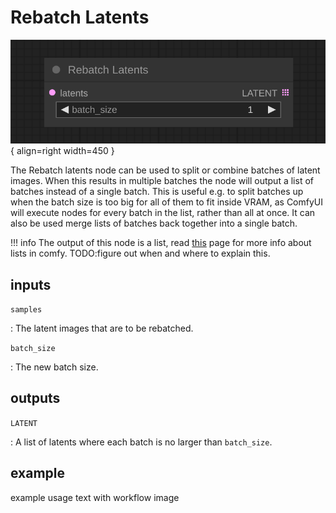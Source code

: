 # Rebatch Latents

![Rebatch Latents node](media/RebatchLatents.svg){ align=right width=450 }

The Rebatch latents node can be used to split or combine batches of latent images. When this results in multiple batches the node will output a list of batches instead of a single batch. This is useful e.g. to split batches up when the batch size is too big for all of them to fit inside VRAM, as ComfyUI will execute nodes for every batch in the list, rather than all at once. It can also be used merge lists of batches back together into a single batch.

!!! info
    The output of this node is a list, read [this]() page for more info about lists in comfy. TODO:figure out when and where to explain this.

## inputs

`samples`

:   The latent images that are to be rebatched.

`batch_size`

:   The new batch size.

## outputs

`LATENT`

:   A list of latents where each batch is no larger than `batch_size`.

## example

example usage text with workflow image